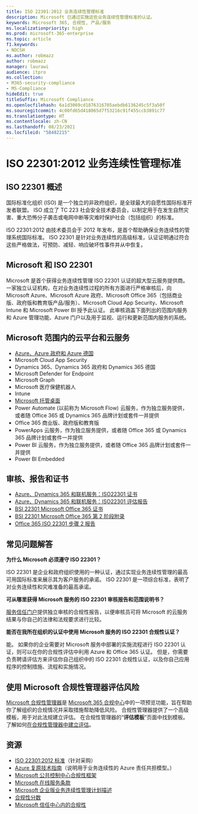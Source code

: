 ```yaml
---
title: ISO 22301:2012 业务连续性管理标准
description: Microsoft 已通过实施这些业务连续性管理标准的认证。
keywords: Microsoft 365, 合规性, 产品/服务
ms.localizationpriority: high
ms.prod: microsoft-365-enterprise
ms.topic: article
f1.keywords:
- NOCSH
ms.author: robmazz
author: robmazz
manager: laurawi
audience: itpro
ms.collection:
- M365-security-compliance
- MS-Compliance
hideEdit: true
titleSuffix: Microsoft Compliance
ms.openlocfilehash: 6a1d3069cd1876316705aebdb6136245c5f3a50f
ms.sourcegitcommit: 4c00fd65d418065d7f53216c91f455ccb3891c77
ms.translationtype: HT
ms.contentlocale: zh-CN
ms.lasthandoff: 08/23/2021
ms.locfileid: "58482215"
---
```

# <a name="iso-223012012-business-continuity-management-standard"></a>ISO 22301:2012 业务连续性管理标准

## <a name="iso-22301-overview"></a>ISO 22301 概述

国际标准化组织 (ISO) 是一个独立的非政府组织，是全球最大的自愿性国际标准开发者联盟。 ISO 成立了 TC 223 社会安全技术委员会，以制定用于在发生自然灾害、重大恐怖分子袭击或电网中断等灾难时保护社会（包括组织）的标准。

ISO 22301:2012 由技术委员会于 2012 年发布，是首个帮助确保业务连续性的管理系统国际标准。 ISO 22301 是针对业务连续性的高级标准，认证证明通过符合这些严格做法，可预防、减轻、响应破坏性事件并从中恢复。

## <a name="microsoft-and-iso-22301"></a>Microsoft 和 ISO 22301

Microsoft 是首个获得业务连续性管理 ISO 22301 认证的超大型云服务提供商。 一家独立认证机构，在对业务连续性过程的所有方面进行严格审核后，向 Microsoft Azure、Microsoft Azure 政府、Microsoft Office 365（包括商业版、政府版和教育版产品/服务）、Microsoft Cloud App Security、Microsoft Intune 和 Microsoft Power BI 授予此认证。 此审核涵盖下面列出的范围内服务和 Azure 管理功能、Azure 门户以及用于监视、运行和更新范围内服务的系统。

## <a name="microsoft-in-scope-cloud-platforms--services"></a>Microsoft 范围内的云平台和云服务

- [Azure、Azure 政府和 Azure 德国](https://aka.ms/AzureCompliance)
- Microsoft Cloud App Security
- Dynamics 365、Dynamics 365 政府和 Dynamics 365 德国
- Microsoft Defender for Endpoint
- Microsoft Graph
- Microsoft 医疗保健机器人
- Intune
- [Microsoft 托管桌面](/microsoft-365/managed-desktop/intro/compliance)
- Power Automate (以前称为 Microsoft Flow) 云服务，作为独立服务提供，或者随 Office 365 或 Dynamics 365 品牌计划或套件一并提供
- Office 365 商业版、政府版和教育版
- PowerApps 云服务，作为独立服务提供，或者随 Office 365 或 Dynamics 365 品牌计划或套件一并提供
- Power BI 云服务，作为独立服务提供，或者随 Office 365 品牌计划或套件一并提供
- Power BI Embedded

## <a name="audits-reports-and-certificates"></a>审核、报告和证书

- [Azure、Dynamics 365 和联机服务：ISO22301 证书](https://aka.ms/azureiso22301cert)
- [Azure、Dynamics 365 和联机服务：ISO22301 评估报告](https://aka.ms/azureiso22301report)
- [BSI 22301 Microsoft Office 365 证书](https://go.microsoft.com/fwlink/p/?linkid=2092109)
- [BSI 22301 Microsoft Office 365 第 2 阶段附录](https://go.microsoft.com/fwlink/p/?linkid=2092209)
- [Office 365 ISO 22301 步骤 2 报告](https://go.microsoft.com/fwlink/p/?linkid=2092211)

## <a name="frequently-asked-questions"></a>常见问题解答

**为什么 Microsoft 必须遵守 ISO 22301？**

ISO 22301 是企业和政府组织使用的一种认证，通过实现业务连续性管理的最高可用国际标准来展示其为客户服务的承诺。 ISO 22301 是一项综合标准，表明了对业务连续性和灾难准备的最高承诺。

**可从哪里获得 Microsoft 服务的 ISO 22301 审核报告和范围说明书？**

[服务信任门户](https://aka.ms/stphelp)提供独立审核的合规性报告，以便审核员可将 Microsoft 的云服务结果与你自己的法律和法规要求进行比较。

**能否在我所在组织的认证中使用 Microsoft 服务的 ISO 22301 合规性认证？**

能。 如果你的企业需要对 Microsoft 服务中部署的实施流程进行 ISO 22301 认证，则可以在你的合规性评估中利用 Azure 和 Office 365 认证。 但是，你需要负责聘请评估方来评估你自己组织中的 ISO 22301 合规性认证，以及你自己应用程序的控制措施、流程和实施情况。

## <a name="use-microsoft-compliance-manager-to-assess-your-risk"></a>使用 Microsoft 合规性管理器评估风险

[Microsoft 合规性管理器](/microsoft-365/compliance/compliance-manager)是 [Microsoft 365 合规中心](/microsoft-365/compliance/microsoft-365-compliance-center)中的一项预览功能，旨在帮助你了解组织的合规情况并采取措施帮助降低风险。 合规性管理器提供了一个高级模板，用于对此法规建立评估。 在合规性管理器的“**评估模板**”页面中找到模板。 了解如何[在合规性管理器中建立评估](/microsoft-365/compliance/compliance-manager-assessments)。

## <a name="resources"></a>资源

- [ISO 22301:2012 标准](https://www.iso.org/iso/home/store/catalogue_tc/catalogue_detail.htm?csnumber=50038)（针对采购）
- [Azure 复原技术指南](/azure/architecture/framework/resiliency/overview)（说明用于业务连续性的 Azure 责任共担模型。）
- [Microsoft 公共控制中心合规性框架](https://www.microsoft.com/trustcenter/common-controls-hub)
- [Microsoft 在线服务条款](https://aka.ms/Online-Services-Terms)
- [Microsoft 企业版业务连续性管理计划描述](https://go.microsoft.com/fwlink/p/?linkid=2092212)
- [合规性分数](/microsoft-365/compliance/compliance-manager)
- [Microsoft 信任中心内的合规性](https://www.microsoft.com/trust-center/compliance/compliance-overview)
